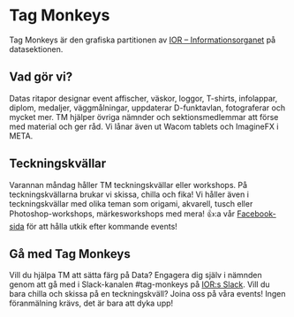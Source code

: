 # Tag Monkeys

Tag Monkeys är den grafiska partitionen av [IOR – Informationsorganet](https://datasektionen.se/namnder/informationsorganet) på datasektionen.

## Vad gör vi?

Datas ritapor designar event affischer, väskor, loggor, T-shirts, infolappar, diplom, medaljer, väggmålningar, uppdaterar D-funktavlan, fotograferar och mycket mer. TM hjälper övriga nämnder och sektionsmedlemmar att förse med material och ger råd. Vi lånar även ut Wacom tablets och ImagineFX i META.

## Teckningskvällar

Varannan måndag håller TM teckningskvällar eller workshops. På teckningskvällarna brukar vi skissa, chilla och fika! Vi håller även i teckningskvällar med olika teman som origami, akvarell, tusch eller Photoshop-workshops, märkesworkshops med mera! 👍:a vår [Facebook-sida](https://www.facebook.com/pages/Tag-Monkeys/120626214692945?fref=ts) för att hålla utkik efter kommande events!

## Gå med Tag Monkeys

Vill du hjälpa TM att sätta färg på Data? Engagera dig själv i nämnden genom att gå med i Slack-kanalen #tag-monkeys på [IOR:s Slack](ior.slack.com). Vill du bara chilla och skissa på en teckningskväll? Joina oss på våra events! Ingen föranmälning krävs, det är bara att dyka upp!
